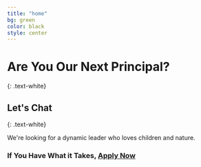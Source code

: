 ```yaml
---
title: "home"
bg: green
color: black
style: center
---
```


# Are You Our Next Principal?
{: .text-white}

<span class="fa-stack subtlecircle" style="font-size:100px; background:rgba(255,166,0,0.1)">
  <i class="fa fa-circle fa-stack-2x text-white"></i>
  <i class="fa fa-search-plus fa-stack-1x text-green"></i>
</span>

## Let's Chat
{: .text-white}


We're looking for a dynamic leader who loves children and nature.

### If You Have What it Takes, [Apply Now](https://github.com/t413/SinglePaged)
